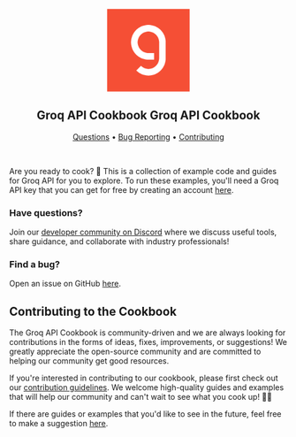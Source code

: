 <h2 align="center">
 <br>
 <img src="images/groq-logo.png" alt="Groq Logo" width="150">
 <br>
 <br>
Groq API Cookbook Groq API Cookbook
  <br>
</h2>

<p align="center">
 <a href="#Have questions?">Questions</a> •
 <a href="#Find a bug?">Bug Reporting</a> •
 <a href="#Contributing to the Cookbook">Contributing</a>
</p>
<br>

Are you ready to cook? 🚀 This is a collection of example code and guides for Groq API for you to explore. To run these examples, you'll need a Groq API key that you can get for free by creating an account [here](https://console.groq.com/). 

### Have questions?
Join our [developer community on Discord](https://discord.com/invite/n8KtCjfAug) where we discuss useful tools, share guidance, and collaborate with industry professionals!

### Find a bug?
Open an issue on GitHub [here](https://github.com/groq/groq-api-cookbook/issues). 

## Contributing to the Cookbook
The Groq API Cookbook is community-driven and we are always looking for contributions in the forms of ideas, fixes, improvements, or suggestions! We greatly appreciate the open-source community and are committed to helping our community get good resources.

If you're interested in contributing to our cookbook, please first check out our [contribution guidelines](https://github.com/groq/groq-api-cookbook/blob/main/CONTRIBUTING.md). We welcome high-quality guides and examples that will help our community and can't wait to see what you cook up! 🧑‍🍳

If there are guides or examples that you'd like to see in the future, feel free to make a suggestion [here](https://github.com/groq/groq-api-cookbook/issues).
